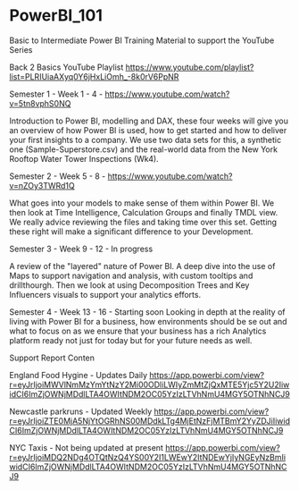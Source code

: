 # PowerBI_101
Basic to Intermediate Power BI Training Material to support the YouTube Series

Back 2 Basics YouTube Playlist
https://www.youtube.com/playlist?list=PLRIUiaAXyq0Y6jHxLiOmh_-8k0rV6PpNR

Semester 1 - Week 1 - 4 - https://www.youtube.com/watch?v=5tn8vphS0NQ

Introduction to Power BI, modelling and DAX, these four weeks will give you an overview of how Power BI is used,
how to get started and how to deliver your first insights to a company. We use two data sets for this, a synthetic
one (Sample-Superstore.csv) and the real-world data from the New York Rooftop Water Tower Inspections (Wk4). 

Semester 2 - Week 5 - 8 - https://www.youtube.com/watch?v=nZOy3TWRd1Q

What goes into your models to make sense of them within Power BI. We then look at Time Intelligence, Calculation
Groups and finally TMDL view. We really advice reviewing the files and taking time over this set. Getting these
right will make a significant difference to your Development. 

Semester 3 - Week 9 - 12 - In progress

A review of the "layered" nature of Power BI. A deep dive into the use of Maps to support navigation and
analysis, with custom tooltips and drillthourgh. Then we look at using Decomposition Trees and Key
Influencers visuals to support your analytics efforts. 

Semester 4 - Week 13 - 16 - Starting soon
Looking in depth at the reality of living with Power BI for a business, how environments should be se out
and what to focus on as we ensure that your business has a rich Analytics platform ready not just for
today but for your future needs as well. 

Support Report Conten

England Food Hygine - Updates Daily
https://app.powerbi.com/view?r=eyJrIjoiMWVlNmMzYmYtNzY2Mi00ODliLWIyZmMtZjQxMTE5Yjc5Y2U2IiwidCI6ImZjOWNjMDdlLTA4OWItNDM2OC05YzIzLTVhNmU4MGY5OTNhNCJ9

Newcastle parkruns - Updated Weekly
https://app.powerbi.com/view?r=eyJrIjoiZTE0MjA5NjYtOGRhNS00MDdkLTg4MjEtNzFjMTBmY2YyZDJiIiwidCI6ImZjOWNjMDdlLTA4OWItNDM2OC05YzIzLTVhNmU4MGY5OTNhNCJ9

NYC Taxis - Not being updated at present
https://app.powerbi.com/view?r=eyJrIjoiMDQ2NDg4OTQtNzQ4YS00Y2I1LWEwY2ItNDEwYjIyNGEyNzBmIiwidCI6ImZjOWNjMDdlLTA4OWItNDM2OC05YzIzLTVhNmU4MGY5OTNhNCJ9
